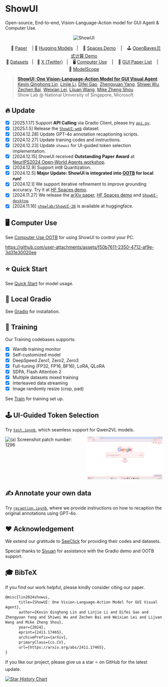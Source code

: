 # ShowUI
Open-source, End-to-end, Vision-Language-Action model for GUI Agent & Computer Use.

<p align="center">
<img src="assets/showui.jpg" alt="ShowUI" width="480">
<p>

<p align="center">
        &nbsp&nbsp 📑 <a href="https://arxiv.org/abs/2411.17465">Paper</a> &nbsp&nbsp 
        | 🤗 <a href="https://huggingface.co/showlab/ShowUI-2B">Hugging Models</a>&nbsp&nbsp 
        | &nbsp&nbsp 🤗 <a href="https://huggingface.co/spaces/showlab/ShowUI">Spaces Demo</a> &nbsp&nbsp 
        | &nbsp&nbsp 🕹️ <a href="https://openbayes.com/console/public/tutorials/I8euxlahBAm">OpenBayes贝式计算 Demo</a> 
<br>
🤗 <a href="https://huggingface.co/datasets/showlab/ShowUI-desktop-8K">Datasets</a>&nbsp&nbsp | &nbsp&nbsp💬 <a href="https://x.com/_akhaliq/status/1864387028856537400">X (Twitter)</a>&nbsp&nbsp
| &nbsp&nbsp 🖥️ <a href="https://github.com/showlab/computer_use_ootb">Computer Use</a> &nbsp&nbsp </a> 
|  &nbsp&nbsp 📖 <a href="https://github.com/showlab/Awesome-GUI-Agent">GUI Paper List</a> &nbsp&nbsp </a>
| &nbsp&nbsp 🤖 <a href="https://www.modelscope.cn/models/AI-ModelScope/ShowUI-2B">ModelScope</a> 
</p>

<!-- [![Hits](https://hits.seeyoufarm.com/api/count/incr/badge.svg?url=https%3A%2F%2Fgithub.com%2Fshowlab%2FShowUI&count_bg=%2379C83D&title_bg=%23555555&icon=&icon_color=%23E7E7E7&title=hits&edge_flat=false)](https://hits.seeyoufarm.com) -->

> [**ShowUI: One Vision-Language-Action Model for GUI Visual Agent**](https://arxiv.org/abs/2411.17465)<br>
> [Kevin Qinghong Lin](https://qinghonglin.github.io/), [Linjie Li](https://scholar.google.com/citations?user=WR875gYAAAAJ&hl=en), [Difei Gao](https://scholar.google.com/citations?user=No9OsocAAAAJ&hl=en), [Zhengyuan Yang](https://zyang-ur.github.io/), [Shiwei Wu](https://scholar.google.com/citations?user=qWOFgUcAAAAJ), [Zechen Bai](https://www.baizechen.site/), [Weixian Lei](), [Lijuan Wang](https://scholar.google.com/citations?user=cDcWXuIAAAAJ&hl=en), [Mike Zheng Shou](https://scholar.google.com/citations?user=h1-3lSoAAAAJ&hl=en)
> <br>Show Lab @ National University of Singapore, Microsoft<br>

## 🔥 Update
- [x] [2025.1.17] Support **API Calling** via Gradio Client, please try [`api.py`](https://github.com/showlab/ShowUI/blob/main/api.py).
- [x] [2025.1.5] Release the [`ShowUI-web`](https://huggingface.co/datasets/showlab/ShowUI-web) dataset.
- [x] [2024.12.28] Update GPT-4o annotation recaptioning scripts.
- [x] [2024.12.27] Update training codes and instructions.
- [x] [2024.12.23] Update `showui` for UI-guided token selection implementation.
- [x] [2024.12.15] ShowUI received **Outstanding Paper Award** at [NeurIPS2024 Open-World Agents workshop](https://sites.google.com/view/open-world-agents/schedule).
- [x] [2024.12.9] Support int8 Quantization.
- [x] [2024.12.5] **Major Update: ShowUI is integrated into [OOTB](https://github.com/showlab/computer_use_ootb?tab=readme-ov-file) for local run!**
- [x] [2024.12.1] We support iterative refinement to improve grounding accuracy. Try it at [HF Spaces demo](https://huggingface.co/spaces/showlab/ShowUI).
- [x] [2024.11.27] We release the [arXiv paper](https://arxiv.org/abs/2411.17465), [HF Spaces demo](https://huggingface.co/spaces/showlab/ShowUI) and [`ShowUI-desktop`](https://huggingface.co/datasets/showlab/ShowUI-desktop).
- [x] [2024.11.16] [`showlab/ShowUI-2B`](https://huggingface.co/showlab/ShowUI-2B) is available at huggingface.

## 🖥️ Computer Use
See [Computer Use OOTB](https://github.com/showlab/computer_use_ootb?tab=readme-ov-file) for using ShowUI to control your PC.

https://github.com/user-attachments/assets/f50b7611-2350-4712-af9e-3d31e30020ee

## ⭐ Quick Start
See [Quick Start](QUICK_START.md) for model usage.

## 🤗 Local Gradio
See [Gradio](GRADIO.md) for installation.

## 🚀 Training
Our Training codebases supports:
- [x] Wandb training monitor
- [x] Self-customized model
- [x] DeepSpeed Zero1, Zero2, Zero3
- [x] Full-tuning (FP32, FP16, BF16), LoRA, QLoRA
- [x] SDPA, Flash Attention 2
- [x] Multiple datasets mixed training
- [x] Interleaved data streaming
- [x] Image randomly resize (crop, pad)

See [Train](TRAIN.md) for training set up.

## 🕹️ UI-Guided Token Selection
Try [`test.ipynb`](test.ipynb), which seamless support for Qwen2VL models.

<div style="display: flex; justify-content: space-between;">
  <img src="examples/chrome.png" alt="(a) Screenshot patch number: 1296" style="width: 48%;"/>
  <img src="examples/demo.png" alt="(b) By applying UI-graph, UI Component number: 167" style="width: 48%;"/>
</div>

## ✍️ Annotate your own data
Try [`recaption.ipynb`](recaption.ipynb), where we provide instructions on how to recaption the original annotations using GPT-4o.

## ❤ Acknowledgement
We extend our gratitude to [SeeClick](https://github.com/njucckevin/SeeClick) for providing their codes and datasets.

Special thanks to [Siyuan](https://x.com/who_s_yuan) for assistance with the Gradio demo and OOTB support.

## 🎓 BibTeX
If you find our work helpful, please kindly consider citing our paper.

```
@misc{lin2024showui,
      title={ShowUI: One Vision-Language-Action Model for GUI Visual Agent}, 
      author={Kevin Qinghong Lin and Linjie Li and Difei Gao and Zhengyuan Yang and Shiwei Wu and Zechen Bai and Weixian Lei and Lijuan Wang and Mike Zheng Shou},
      year={2024},
      eprint={2411.17465},
      archivePrefix={arXiv},
      primaryClass={cs.CV},
      url={https://arxiv.org/abs/2411.17465}, 
}
```

If you like our project, please give us a star ⭐ on GitHub for the latest update.

[![Star History Chart](https://api.star-history.com/svg?repos=showlab/ShowUI&type=Timeline&width=600&height=300)](https://star-history.com/#showlab/ShowUI&Timeline)
